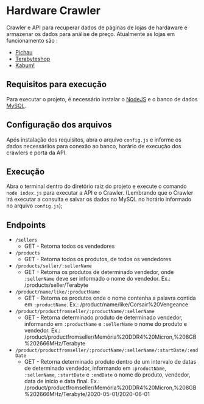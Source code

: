 # Hardware Crawler

Crawler e API para recuperar dados de páginas de lojas de hardaware e armazenar os dados para análise de preço.
Atualmente as lojas em funcionamento são :

- [Pichau](http://pichau.com.br)
- [Terabyteshop](http://terabyteshop.com.br)
- [Kabum!](http://kabum.com.br)

## Requisitos para execução

Para executar o projeto, é necessário instalar o [NodeJS](https://nodejs.org/en/download/) e o banco de dados [MySQL](https://www.mysql.com/downloads/).

## Configuração dos arquivos

Após instalação dos requisitos, abra o arquivo `config.js` e informe os dados necessáriios para conexão ao banco, horário de execução dos crawlers e porta da API.

## Execução

Abra o terminal dentro do diretório raiz do projeto e execute o comando `node index.js` para executar a API e o Crawler. (Lembrando que o Crawler irá executar a consulta e salvar os dados no MySQL no horário informado no arquivo `config.js`);

## Endpoints

- `/sellers`
    - GET - Retorna todos os vendedores
- `/products`
    - GET - Retorna todos os produtos, de todos os vendedores
- `/products/seller/:sellerName`
    - GET - Retorna os produtos de determinado vendedor, onde `:sellerName` deve ser informado o nome do vendedor. Ex.: /products/seller/Terabyte
- `/product/name/like/:productName`
    - GET - Retorna os produtos onde o nome contenha a palavra contida em `:productName`. Ex.: /product/name/like/Corsair%20Vengeance
- `/product/productfromseller/:productName/:sellerName`
    - GET - Retorna determinado produto de determinado vendedor, informando em `:productName` e `:sellerName` o nome do produto e vendedor. Ex.: /product/productfromseller/Memória%20DDR4%20Micron,%208GB%202666MHz/Terabyte
- `/product/productfromseller/:productName/:sellerName/:startDate/:endDate`
    - GET - Retorna determinado produto dentro de um intervalo de datas de determinado vendedor, informando em `:productName`, `:sellerName`, `:startDate` e `:endDate` o nome do produto, vendedor, data de início e data final. Ex.: /product/productfromseller/Memória%20DDR4%20Micron,%208GB%202666MHz/Terabyte/2020-05-01/2020-06-01
